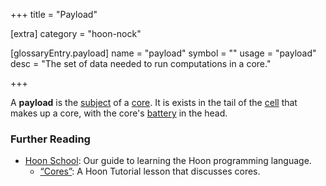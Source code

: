 +++
title = "Payload"

[extra]
category = "hoon-nock"

[glossaryEntry.payload]
name = "payload"
symbol = ""
usage = "payload"
desc = "The set of data needed to run computations in a core."

+++

A **payload** is the [subject](/glossary/subject) of a
[core](/glossary/core). It is exists in the tail of the
[cell](/glossary/cell) that makes up a core, with the core's
[battery](/glossary/battery) in the head.

### Further Reading

- [Hoon School](/courses/hoon-school/): Our guide to learning the Hoon programming language.
  - [“Cores”](/courses/hoon-school/F-cores#cores): A Hoon Tutorial lesson that discusses cores.

